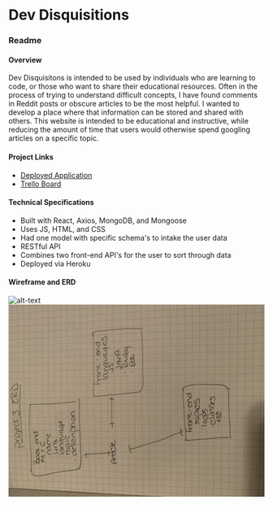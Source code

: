 # Dev Disquisitions
### Readme

#### Overview
Dev Disquisitons is intended to be used by individuals who are learning to code, or those who want to share their educational resources. Often in the process of trying to understand difficult concepts, I have found comments in Reddit posts or obscure articles to be the most helpful. I wanted to develop a place where that information can be stored and shared with others. This website is intended to be educational and instructive, while reducing the amount of time that users would otherwise spend googling articles on a specific topic. 

#### Project Links
* [Deployed Application](https://dev-disquisitions.herokuapp.com/)
* [Trello Board](https://trello.com/b/AYzosc05/devdisquisitions)

#### Technical Specifications
* Built with React, Axios, MongoDB, and Mongoose
* Uses JS, HTML, and CSS
* Had one model with specific schema's to intake the user data
* RESTful API
* Combines two front-end API's for the user to sort through data
* Deployed via Heroku

#### Wireframe and ERD
![alt-text](./client/public/IMG_1110.jpg "Wireframe")
![alt-text](./client/public/IMG_8091.jpg "ERD") 